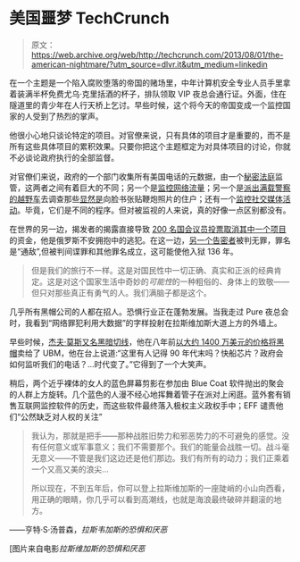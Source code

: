 # 美国噩梦 TechCrunch

> 原文：<https://web.archive.org/web/http://techcrunch.com/2013/08/01/the-american-nightmare/?utm_source=dlvr.it&utm_medium=linkedin>

在一个主题是一个陷入腐败堕落的帝国的赌场里，中年计算机安全专业人员手里拿着装满半杯免费尤乌·克里括酒的杯子，排队领取 VIP 夜总会通行证。外面，住在隧道里的青少年在人行天桥上乞讨。早些时候，这个将今天的帝国变成一个监控国家的人受到了热烈的掌声。

他很小心地只谈论特定的项目。对官僚来说，只有具体的项目才是重要的，而不是所有这些具体项目的累积效果。只要你把这个主题框定为对具体项目的讨论，你就不必谈论政府执行的全部监督。

对官僚们来说，政府的一个部门收集所有美国电话的元数据，由一个[秘密法庭](https://web.archive.org/web/20230129230535/http://konklone.com/post/the-door-to-the-fisa-court)监管，这两者之间有着巨大的不同；另一个是[监控网络流量](https://web.archive.org/web/20230129230535/http://www.theguardian.com/world/2013/jul/31/nsa-top-secret-program-online-data)；另一个是[派出满载警察的越野车](https://web.archive.org/web/20230129230535/http://www.theatlanticwire.com/national/2013/08/government-knocking-doors-because-google-searches/67864/)去调查那些[显然是](https://web.archive.org/web/20230129230535/https://plus.google.com/112961607570158342254/posts/FWAVRVaN64h)向脸书张贴鞭炮照片的住户；还有一个[监控社交媒体活动](https://web.archive.org/web/20230129230535/https://www.fbo.gov/index?s=opportunity&mode=form&id=f1e79f87d9e8ee15f7896bac7c3e1905&tab=core&_cview=0)。毕竟，它们是不同的程序。但对被监视的人来说，真的好像一点区别都没有。

在世界的另一边，揭发者的揭露直接导致 [200 名国会议员投票取消其中一个项目](https://web.archive.org/web/20230129230535/http://www.nytimes.com/2013/07/25/us/politics/house-defeats-effort-to-rein-in-nsa-data-gathering.html)的资金，他是俄罗斯不安拥抱中的逃犯。在这一边，[另一个告密者](https://web.archive.org/web/20230129230535/http://www.nytimes.com/roomfordebate/2013/07/31/ripples-of-the-bradley-manning-verdict)被判无罪，罪名是“通敌”,但被判间谍罪和其他罪名成立，这可能使他入狱 136 年。

> 但是我们的旅行不一样。这是对国民性中一切正确、真实和正派的经典肯定。这是对这个国家生活中奇妙的*可能性*的一种粗俗的、身体上的致敬——但只对那些真正有勇气的人。我们满脑子都是这个。

几乎所有黑帽公司的人都在招人。恐惧行业正在蓬勃发展。当我走过 Pure 夜总会时，我看到“网络罪犯利用大数据”的字样投射在拉斯维加斯大道上方的外墙上。

早些时候，[杰夫·莫斯又名黑暗切线](https://web.archive.org/web/20230129230535/http://en.wikipedia.org/wiki/Jeff_Moss_%28hacker%29)，他在八年前[以大约 1400 万美元的价格将黑帽](https://web.archive.org/web/20230129230535/http://www.eweek.com/c/a/Security/CMP-Media-Buys-Black-Hat/)卖给了 UBM，他在台上说道:“这里有人记得 90 年代末吗？快船芯片？政府会如何监听我们的电话？…时代变了。”它得到了一个大笑声。

稍后，两个近乎裸体的女人的蓝色屏幕剪影在参加由 Blue Coat 软件抛出的聚会的人群上方旋转。几个蓝色的人漫不经心地挥舞着管子在派对上闲逛。蓝外套有销售互联网监控软件的历史，而这些软件最终落入极权主义政权手中；EFF 谴责他们“公然缺乏对人权的关注”

> 我认为，那就是把手——那种战胜旧势力和邪恶势力的不可避免的感觉。没有任何意义或军事意义；我们不需要那个。我们的能量会战胜一切。战斗毫无意义——不管是我们这边还是他们那边。我们有所有的动力；我们正乘着一个又高又美的浪尖…
> 
> 所以现在，不到五年后，你可以登上拉斯维加斯的一座陡峭的小山向西看，用正确的眼睛，你几乎可以看到高潮线，也就是海浪最终破碎并翻滚的地方。

——亨特·S·汤普森，*拉斯韦加斯的恐惧和厌恶*

[图片来自电影*拉斯维加斯的恐惧和厌恶*